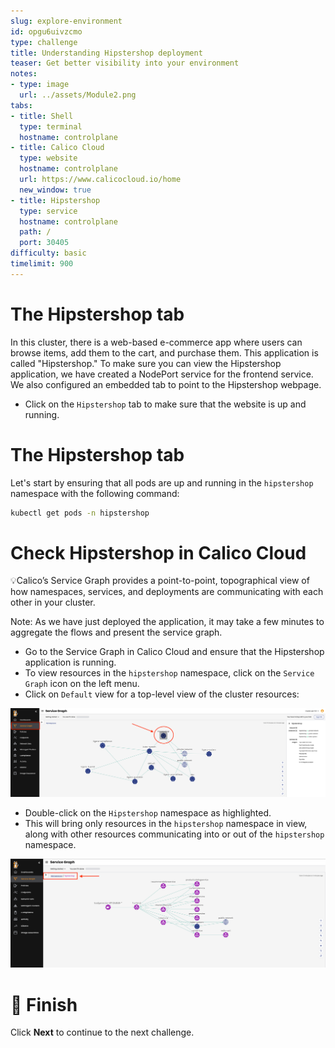```yaml
---
slug: explore-environment
id: opgu6uivzcmo
type: challenge
title: Understanding Hipstershop deployment
teaser: Get better visibility into your environment
notes:
- type: image
  url: ../assets/Module2.png
tabs:
- title: Shell
  type: terminal
  hostname: controlplane
- title: Calico Cloud
  type: website
  hostname: controlplane
  url: https://www.calicocloud.io/home
  new_window: true
- title: Hipstershop
  type: service
  hostname: controlplane
  path: /
  port: 30405
difficulty: basic
timelimit: 900
---
```


The Hipstershop tab
==============
In this cluster, there is a web-based e-commerce app where users can browse items, add them to the cart, and purchase them. This application is called "Hipstershop."
To make sure you can view the Hipstershop application, we have created a NodePort service for the frontend service. We also configured an embedded tab to point to the Hipstershop webpage.

- Click on the `Hipstershop` tab to make sure that the website is up and running.

The Hipstershop tab
==============

Let's start by ensuring that all pods are up and running in the `hipstershop` namespace with the following command:

```bash
kubectl get pods -n hipstershop
```

Check Hipstershop in Calico Cloud
==============
💡Calico’s Service Graph provides a point-to-point, topographical view of how namespaces, services, and deployments are communicating with each other in your cluster.

Note: As we have just deployed the application, it may take a few minutes to aggregate the flows and present the service graph.

- Go to the Service Graph in Calico Cloud and ensure that the Hipstershop application is running.
- To view resources in the `hipstershop` namespace, click on the `Service Graph` icon on the left menu.
- Click on `Default` view for a top-level view of the cluster resources:

![Image Description](../assets/service-graph-top-level.png)

- Double-click on the `Hipstershop` namespace as highlighted.
- This will bring only resources in the `hipstershop` namespace in view, along with other resources communicating into or out of the `hipstershop` namespace.

![Image Description](../assets/service-graph-hipstershop.png)


🏁 Finish
============
Click **Next** to continue to the next challenge.